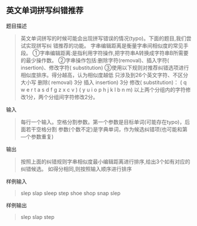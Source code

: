 ## 英文单词拼写纠错推荐
题目描述

> 英文单词拼写的时候可能会出现拼写错误的情况(typo)。下面的题目,我们尝试实现拼写纠
> 错推荐的功能。
> 字串编辑距离是衡量字串间相似度的常见手段。
> ①字串编辑距离:是指利用字符操作,把字符串A转换成字符串B所需要的最少操作数。
> ②字串操作包括:删除字符(removal)、插入字符( insertion)、修改字符( substitution)
> ③使用以下规则对推荐纠错选项进行相似度排序。得分越高，认为相似度越低
> 只涉及到26个英文字符、不区分大小写
> 删除( removal) 3分
> 插入 insertion) 3分
> 修改( substitution)：
> ( q w e r t a s d f g z x c v ) ( y u i o p h j k l b n m)
> 以上两个分组内的字符修改1分，两个分组间字符修改2分。

输入

> 每行一个输入。空格分割参数。第一个参数是目标单词(可能存在typo)，后面若干空格分割
> 参数(个数不定)是字典单词，作为候选纠错项(也可能和第—个参数重复)

输出

> 按照上面的纠错规则字串相似度最小编辑距离进行排序,给出3个如有对应的纠错候选。
> 如得分相同,则按照输入顺序进行排序

样例输入

> slep slap sleep step shoe shop snap slep

样例输出

> slep slap step